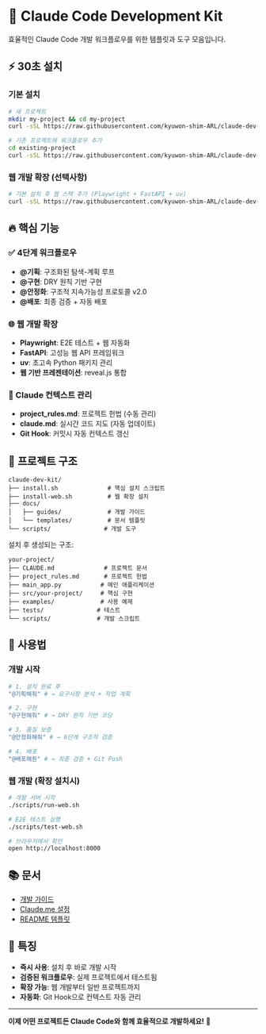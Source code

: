 # 🎯 Claude Code Development Kit

효율적인 Claude Code 개발 워크플로우를 위한 템플릿과 도구 모음입니다.

## ⚡ 30초 설치

### 기본 설치
```bash
# 새 프로젝트
mkdir my-project && cd my-project
curl -sSL https://raw.githubusercontent.com/kyuwon-shim-ARL/claude-dev-kit/main/install.sh | bash

# 기존 프로젝트에 워크플로우 추가
cd existing-project
curl -sSL https://raw.githubusercontent.com/kyuwon-shim-ARL/claude-dev-kit/main/install.sh | bash
```

### 웹 개발 확장 (선택사항)
```bash
# 기본 설치 후 웹 스택 추가 (Playwright + FastAPI + uv)
curl -sSL https://raw.githubusercontent.com/kyuwon-shim-ARL/claude-dev-kit/main/install-web.sh | bash
```

## 🔥 핵심 기능

### ✅ 4단계 워크플로우
- **@기획**: 구조화된 탐색-계획 루프
- **@구현**: DRY 원칙 기반 구현
- **@안정화**: 구조적 지속가능성 프로토콜 v2.0
- **@배포**: 최종 검증 + 자동 배포

### 🌐 웹 개발 확장
- **Playwright**: E2E 테스트 + 웹 자동화
- **FastAPI**: 고성능 웹 API 프레임워크  
- **uv**: 초고속 Python 패키지 관리
- **웹 기반 프레젠테이션**: reveal.js 통합

### 🤖 Claude 컨텍스트 관리
- **project_rules.md**: 프로젝트 헌법 (수동 관리)
- **claude.md**: 실시간 코드 지도 (자동 업데이트)
- **Git Hook**: 커밋시 자동 컨텍스트 갱신

## 📁 프로젝트 구조

```
claude-dev-kit/
├── install.sh              # 핵심 설치 스크립트
├── install-web.sh          # 웹 확장 설치
├── docs/
│   ├── guides/             # 개발 가이드
│   └── templates/          # 문서 템플릿
└── scripts/               # 개발 도구
```

설치 후 생성되는 구조:
```
your-project/
├── CLAUDE.md              # 프로젝트 문서
├── project_rules.md       # 프로젝트 헌법
├── main_app.py           # 메인 애플리케이션
├── src/your-project/     # 핵심 구현
├── examples/             # 사용 예제
├── tests/               # 테스트
└── scripts/             # 개발 스크립트
```

## 🚀 사용법

### 개발 시작
```bash
# 1. 설치 완료 후
"@기획해줘" # → 요구사항 분석 + 작업 계획

# 2. 구현
"@구현해줘" # → DRY 원칙 기반 코딩

# 3. 품질 보증  
"@안정화해줘" # → 6단계 구조적 검증

# 4. 배포
"@배포해줜" # → 최종 검증 + Git Push
```

### 웹 개발 (확장 설치시)
```bash
# 개발 서버 시작
./scripts/run-web.sh

# E2E 테스트 실행  
./scripts/test-web.sh

# 브라우저에서 확인
open http://localhost:8000
```

## 📚 문서

- [개발 가이드](docs/guides/claude-code-best-practices.md)
- [Claude.me 설정](docs/guides/claude-me-settings-minimal.md)
- [README 템플릿](docs/templates/README-TEMPLATE.md)

## 🎯 특징

- **즉시 사용**: 설치 후 바로 개발 시작
- **검증된 워크플로우**: 실제 프로젝트에서 테스트됨
- **확장 가능**: 웹 개발부터 일반 프로젝트까지
- **자동화**: Git Hook으로 컨텍스트 자동 관리

---

**이제 어떤 프로젝트든 Claude Code와 함께 효율적으로 개발하세요!** 🚀